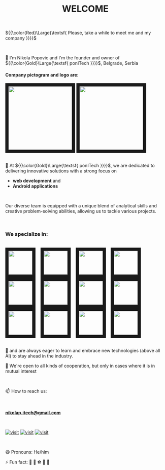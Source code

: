 <h1 align="center">WELCOME</h1>

<br>

${{\color{Red}\Large{\textsf{  Please, take a while to meet me and my company \}}}}\$

<br>

👋 I'm Nikola Popovic and I'm the founder and owner of ${{\color{Gold}\Large{\textsf{  ponITech \}}}}\$, Belgrade, Serbia
  #### Company pictogram and logo are: ####
  <div align="left">
    <img src="https://github.com/user-attachments/assets/1dd85c06-ce5e-4fb4-a829-a4ab106d3259" width="200" height="200" border="10"/>
    <img src="https://github.com/user-attachments/assets/6d2ebdea-b03b-4fac-95c2-a0e5ccc108b1" width="200" height="200" border="10"/>
  </div> 
  
<br>

👀 At ${{\color{Gold}\Large{\textsf{  ponITech \}}}}\$, we are dedicated to delivering innovative solutions with a strong focus on 
- **web development** and
- **Android applications**

<br>

Our diverse team is equipped with a unique blend of analytical skills and creative problem-solving abilities, allowing us to tackle various projects.

<br>

### We specialize in: ###

<br>

<div align="left">
  <img src="https://github.com/user-attachments/assets/ed9fdc21-2c59-4156-a28e-6b912d3d6026" width="75" height="75" border="10"/>&nbsp &nbsp
  <img src="https://github.com/user-attachments/assets/7ca2bc4f-f953-49e2-a547-4e4f165ad2f0" width="75" height="75" border="10"/>&nbsp &nbsp
  <img src="https://github.com/user-attachments/assets/caade522-271f-44f7-bb00-4f8a7df9f69b" width="75" height="75" border="10"/>&nbsp &nbsp
  <img src="https://github.com/user-attachments/assets/14f4160d-d813-41bc-a0df-4369f258f830" width="75" height="75" border="10"/>&nbsp &nbsp
  <img src="https://github.com/user-attachments/assets/3b5e4f70-eee4-44e6-b897-02a5d6823d87" width="75" height="75" border="10"/>&nbsp &nbsp
  <img src="https://github.com/user-attachments/assets/b46158d6-3926-46ba-9e9e-4a3b3c4ac433" width="75" height="75" border="10"/>&nbsp &nbsp
  <img src="https://github.com/user-attachments/assets/b7effb20-1bf2-4230-b861-e61ac2bef2d3" width="75" height="75" border="10"/>&nbsp &nbsp
  <img src="https://github.com/user-attachments/assets/c62d20dc-8cb3-44f1-a99a-963868e35576" width="75" height="75" border="10"/>&nbsp &nbsp
  <img src="https://github.com/user-attachments/assets/c2bcf578-08e4-4221-a25d-165eb66b20cd" width="75" height="75" border="10"/>&nbsp &nbsp
  <img src="https://github.com/user-attachments/assets/d063ac8d-8b45-4973-b4ec-e1576df14a9e" width="75" height="75" border="10"/>&nbsp &nbsp
  <img src="https://github.com/user-attachments/assets/41cb6779-7dbd-4f7d-b242-c05e26970faf" width="75" height="75" border="10"/>&nbsp &nbsp
  <img src="https://github.com/user-attachments/assets/dbcbd6f5-a107-43bd-80c3-3101fad13d00" width="75" height="75" border="10"/>&nbsp &nbsp
</div> 

<br>

🌱 and are always eager to learn and embrace new technologies (above all AI) to stay ahead in the industry.

💞️ We're open to all kinds of cooperation, but only in cases where it is in mutual interest

<br>


📫 How to reach us:

<br>

**<nikolap.itech@gmail.com>**


<br>

  [![visit](https://github.com/user-attachments/assets/a7be02ac-eeff-4ade-abc1-3f5f7d338bf3)](https://x.com/NikolaP_itech)
  [![visit](https://github.com/user-attachments/assets/40b10ad2-f51f-460b-b9d9-84ac6fab1065)](https://www.instagram.com/nikolap.itech/)
  [![visit](https://github.com/user-attachments/assets/f037a918-b61c-470d-9ff4-cecb12234cd0)](https://www.youtube.com/@ponITech-71)

<br> 

😄 Pronouns: He/him

⚡ Fun fact: 📖 🏀 ⚽ 🍵 🍺

<!---
NikolaPopovic71/NikolaPopovic71 is a ✨ special ✨ repository because its `README.md` (this file) appears on your GitHub profile.
You can click the Preview link to take a look at your changes.
--->
